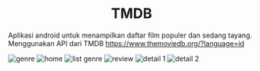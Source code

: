 <h1 align="center"> TMDB </h1>

Aplikasi android untuk menampilkan daftar film populer dan sedang tayang. Menggunakan API dari TMDB https://www.themoviedb.org/?language=id

![genre](https://user-images.githubusercontent.com/68275732/180707953-76dae727-8fe1-4b15-a677-2c77a9923bb2.jpg)
![home](https://user-images.githubusercontent.com/68275732/180707959-42a5820a-0322-4f63-adfc-020f0decdd6e.jpg)
![list genre](https://user-images.githubusercontent.com/68275732/180707964-fa8c3479-472d-4a68-8388-fc2a21028dcd.jpg)
![review](https://user-images.githubusercontent.com/68275732/180707968-78d279b4-53bf-4ec1-a386-f4a8f090e3e0.jpg)
![detail 1](https://user-images.githubusercontent.com/68275732/180707971-e9d6cd77-14e5-4815-ac4e-51728054f2fe.jpg)
![detail 2](https://user-images.githubusercontent.com/68275732/180707973-7cd3fcb2-6660-4fd9-a9ff-18b3928a4574.jpg)







